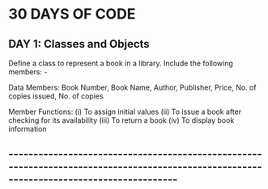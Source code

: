 # 30 DAYS OF CODE

## DAY 1: Classes and Objects
Define a class to represent a book in a library. 
Include the following members: -

Data Members: 
Book Number, Book Name, Author, Publisher, Price, No. of copies issued, No. of copies
 
Member Functions:
(i)	To assign initial values 
(ii)	To issue a book after checking for its availability 
(iii)	To return a book 
(iv)	To display book information
## ----------------------------------------------------------------------------------------------------------------------------------------
